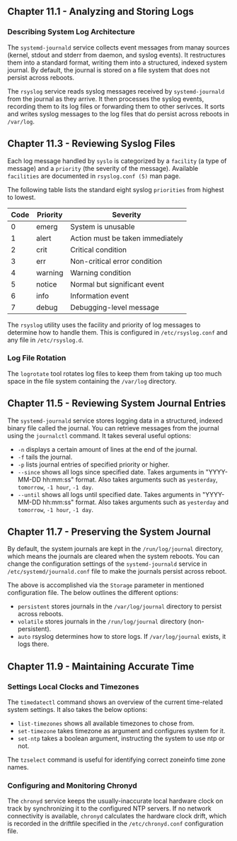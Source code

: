 ## Chapter 11.1 - Analyzing and Storing Logs

### Describing System Log Architecture

The `systemd-journald` service collects event messages from manay sources (kernel, stdout and stderr from daemon, and syslog events). It restructures them into a standard format, writing them into a structured, indexed system journal. By default, the journal is stored on a file system that does not persist across reboots.

The `rsyslog` service reads syslog messages received by `systemd-journald` from the journal as they arrive. It then processes the syslog events, recording them to its log files or forwarding them to other serivces. It sorts and writes syslog messages to the log files that do persist across reboots in `/var/log`. 

## Chapter 11.3 - Reviewing Syslog Files

Each log message handled by `syslo` is categorized by a `facility` (a type of message) and a `priority` (the severity of the message). Available `facilities` are documented in `rsyslog.conf (5)` man page.

The following table lists the standard eight syslog `priorities` from highest to lowest.

| Code | Priority | Severity |
|-|-|-|
| 0 | emerg | System is unusable |
| 1 | alert | Action must be taken immediately |
| 2 | crit | Critical condition |
| 3 | err | Non-critical error condition |
| 4 | warning | Warning condition |
| 5 | notice | Normal but significant event |
| 6 | info | Information event |
| 7 | debug | Debugging-level message |

The `rsyslog` utility uses the facility and priority of log messages to determine how to handle them. This is configured in `/etc/rsyslog.conf` and any file in `/etc/rsyslog.d`.

### Log File Rotation

The `logrotate` tool rotates log files to keep them from taking up too much space in the file system containing the `/var/log` directory.

## Chapter 11.5 - Reviewing System Journal Entries

The `systemd-journald` service stores logging data in a structured, indexed binary file called the journal. You can retrieve messages from the journal using the `journalctl` command. It takes several useful options:

* `-n` displays a certain amount of lines at the end of the journal.
* `-f` tails the journal.
* `-p` lists journal entries of specified priority or higher.
* `--since` shows all logs since specified date. Takes arguments in "YYYY-MM-DD hh:mm:ss" format. Also takes arguments such as `yesterday`, `tomorrow`, `-1 hour`, `-1 day`.
* `--until` shows all logs until specified date. Takes arguments in "YYYY-MM-DD hh:mm:ss" format. Also takes arguments such as `yesterday` and `tomorrow`, `-1 hour`, `-1 day`.

## Chapter 11.7 - Preserving the System Journal

By default, the system journals are kept in the `/run/log/journal` directory, which means the journals are cleared when the system reboots. You can change the configuration settings of the `systemd-journald` service in `/etc/systemd/journald.conf` file to make the journals persist across reboot.

The above is accomplished via the `Storage` parameter in mentioned configuration file. The below outlines the different options:

* `persistent` stores journals in the `/var/log/journal` directory to persist across reboots.
* `volatile` stores journals in the `/run/log/journal` directory (non-persistent).
* `auto` rsyslog determines how to store logs. If `/var/log/journal` exists, it logs there.

## Chapter 11.9 - Maintaining Accurate Time

### Settings Local Clocks and Timezones

The `timedatectl` command shows an overview of the current time-related system settings. It also takes the below options:

* `list-timezones` shows all available timezones to chose from.
* `set-timezone` takes timezone as argument and configures system for it.
* `set-ntp` takes a boolean argument, instructing the system to use ntp or not.

The `tzselect` command is useful for identifying correct zoneinfo time zone names.

### Configuring and Monitoring Chronyd

The `chronyd` service keeps the usually-inaccurate local hardware clock on track by synchronizing it to the configured NTP servers. If no network connectivity is available, `chronyd` calculates the hardware clock drift, which is recorded in the driftfile specified in the `/etc/chronyd.conf` configuration file.
